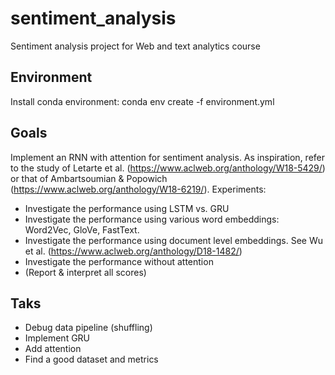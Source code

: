# sentiment_analysis

Sentiment analysis project for Web and text analytics course

## Environment

Install conda environment:
conda env create -f environment.yml

## Goals

Implement an RNN with attention for sentiment analysis. As inspiration, refer to the study of Letarte et al. (https://www.aclweb.org/anthology/W18-5429/) or that of Ambartsoumian & Popowich (https://www.aclweb.org/anthology/W18-6219/).
Experiments:

- Investigate the performance using LSTM vs. GRU
- Investigate the performance using various word embeddings: Word2Vec, GloVe, FastText.
- Investigate the performance using document level embeddings. See Wu et al. (https://www.aclweb.org/anthology/D18-1482/)
- Investigate the performance without attention
- (Report & interpret all scores)

## Taks

- Debug data pipeline (shuffling)
- Implement GRU
- Add attention
- Find a good dataset and metrics
